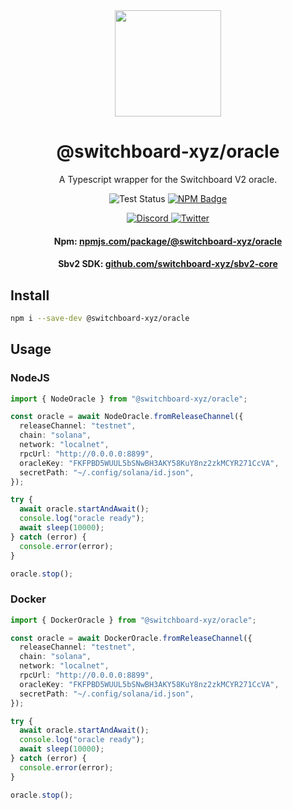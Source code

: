 <div align="center">
  <a href="#">
    <img height="170" src="https://github.com/switchboard-xyz/sbv2-core/raw/main/website/static/img/icons/switchboard/avatar.svg" />
  </a>

  <h1>@switchboard-xyz/oracle</h1>

  <p>A Typescript wrapper for the Switchboard V2 oracle.</p>

  <p>
    <img alt="Test Status" src="https://github.com/switchboard-xyz/sbv2-solana/actions/workflows/solana-js-test.yml/badge.svg" />
	  <a href="https://www.npmjs.com/package/@switchboard-xyz/solana.js">
      <img alt="NPM Badge" src="https://img.shields.io/github/package-json/v/switchboard-xyz/sbv2-solana?color=red&filename=javascript%2Fsolana.js%2Fpackage.json&label=%40switchboard-xyz%2Fsolana.js&logo=npm" />
    </a>
  </p>

  <p>
    <a href="https://discord.gg/switchboardxyz">
      <img alt="Discord" src="https://img.shields.io/discord/841525135311634443?color=blueviolet&logo=discord&logoColor=white">
    </a>
    <a href="https://twitter.com/switchboardxyz">
      <img alt="Twitter" src="https://img.shields.io/twitter/follow/switchboardxyz?label=Follow+Switchboard" />
    </a>
  </p>

  <h4>
    <strong>Npm: </strong><a href="https://www.npmjs.com/package/@switchboard-xyz/solana.js">npmjs.com/package/@switchboard-xyz/oracle</a>
  </h4>
  <h4>
    <strong>Sbv2 SDK: </strong><a href="https://github.com/switchboard-xyz/sbv2-core">github.com/switchboard-xyz/sbv2-core</a>
  </h4>
</div>

## Install

```bash
npm i --save-dev @switchboard-xyz/oracle
```

## Usage

### NodeJS

```ts
import { NodeOracle } from "@switchboard-xyz/oracle";

const oracle = await NodeOracle.fromReleaseChannel({
  releaseChannel: "testnet",
  chain: "solana",
  network: "localnet",
  rpcUrl: "http://0.0.0.0:8899",
  oracleKey: "FKFPBD5WUUL5bSNwBH3AKY58KuY8nz2zkMCYR271CcVA",
  secretPath: "~/.config/solana/id.json",
});

try {
  await oracle.startAndAwait();
  console.log("oracle ready");
  await sleep(10000);
} catch (error) {
  console.error(error);
}

oracle.stop();
```

### Docker

```ts
import { DockerOracle } from "@switchboard-xyz/oracle";

const oracle = await DockerOracle.fromReleaseChannel({
  releaseChannel: "testnet",
  chain: "solana",
  network: "localnet",
  rpcUrl: "http://0.0.0.0:8899",
  oracleKey: "FKFPBD5WUUL5bSNwBH3AKY58KuY8nz2zkMCYR271CcVA",
  secretPath: "~/.config/solana/id.json",
});

try {
  await oracle.startAndAwait();
  console.log("oracle ready");
  await sleep(10000);
} catch (error) {
  console.error(error);
}

oracle.stop();
```
